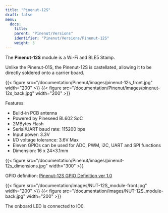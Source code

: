 ```yaml
---
title: "Pinenut-12S"
draft: false
menu:
  docs:
    title:
    parent: "Pinenut/Versions"
    identifier: "Pinenut/Versions/Pinenut-12S"
    weight: 3
---
```


The **Pinenut-12S** module is a Wi-Fi and BLE5 Stamp.

Unlike the Pinenut-01S, the Pinenut-12S is castellated, allowing it to be directly soldered onto a carrier board.

{{< figure src="/documentation/Pinenut/images/pinenut-12s_front.jpg" width="200" >}}
{{< figure src="/documentation/Pinenut/images/pinenut-12s_back.jpg" width="200" >}}

Features:

* Build-in PCB antenna
* Powered by Pineseed BL602 SoC
* 2MBytes Flash
* Serial/UART baud rate: 115200 bps
* Input power: 3.3V
* I/O voltage tolerance: 3.6V Max
* Eleven GPIOs can be used for ADC, PWM, i2C, UART and SPI functions
* Dimension: 16 x 24×3.1mm

{{< figure src="/documentation/Pinenut/images/pinenut-12s_dimensions.jpg" width="300" >}}

GPIO definition: [Pinenut-12S GPIO Definition ver 1.0](https://files.pine64.org/doc/Pinenut/NUT-12S%20GPIO%20Definition%20ver%201.0.pdf)

{{< figure src="/documentation/images/NUT-12S_module-front.jpg" width="200" >}}
{{< figure src="/documentation/images/NUT-12S_module-back.jpg" width="200" >}}

The onboard LED is connected to IO0.
